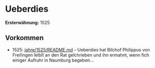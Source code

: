 # Ueberdies

**Ersterwähnung:** 1525

## Vorkommen
- 1525: [jahre/1525/README.md](../jahre/1525/README.md) – Ueberdies hat Biſchof Philippus von Freiſingen ſelbſt
an den Rat geſchrieben und ihn ermahnt, wenn fich
einiger Aufruhr in Naumburg begeben...
